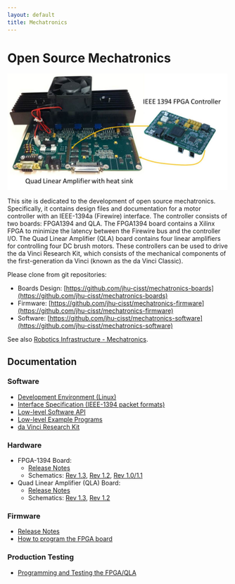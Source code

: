 ```yaml
---
layout: default
title: Mechatronics
---
```


# Open Source Mechatronics

<!-- pic here -->
<img src="./images/FirewireController.jpg" alt="FirewireController" style="width: 500px;"/>

This site is dedicated to the development of open source mechatronics. Specifically, it contains design files and documentation for a motor controller with an IEEE-1394a (Firewire) interface. The controller consists of two boards: FPGA1394 and QLA. The FPGA1394 board contains a Xilinx FPGA to minimize the latency between the Firewire bus and the controller I/O. The Quad Linear Amplifier (QLA) board contains four linear amplifiers for controlling four DC brush motors. These controllers can be used to drive the da Vinci Research Kit, which consists of the mechanical components of the first-generation da Vinci (known as the da Vinci Classic).

Please clone from git repositories:  
 - Boards Design: [https://github.com/jhu-cisst/mechatronics-boards](https://github.com/jhu-cisst/mechatronics-boards)  
 - Firmware: [https://github.com/jhu-cisst/mechatronics-firmware](https://github.com/jhu-cisst/mechatronics-firmware)  
 - Software: [https://github.com/jhu-cisst/mechatronics-software](https://github.com/jhu-cisst/mechatronics-software)  

See also  [Robotics Infrastructure - Mechatronics](http://lcsr.jhu.edu/robotics-infrastructure-development-project).


## Documentation

### Software
 * [Development Environment (Linux)](https://github.com/jhu-cisst/mechatronics-software/wiki/Development-Environment)
 * [Interface Specification (IEEE-1394 packet formats)](https://github.com/jhu-cisst/mechatronics-software/wiki/InterfaceSpec)
 * [Low-level Software API](https://github.com/jhu-cisst/mechatronics-software/wiki/Low-Level-Software-API)
 * [Low-level Example Programs](https://github.com/jhu-cisst/mechatronics-software/wiki/Example-Programs)
 * [da Vinci Research Kit](https://github.com/jhu-dvrk/sawIntuitiveResearchKit/wiki)

### Hardware
 * FPGA-1394 Board:
   * [Release Notes](https://github.com/jhu-cisst/FPGA1394#release-notes)
   * Schematics: [Rev 1.3](https://github.com/jhu-cisst/FPGA1394/raw/Rev1.3/FPGA1394-Schematics.pdf), [Rev 1.2](https://github.com/jhu-cisst/FPGA1394/raw/Rev1.2/FPGA1394-Schematics.pdf), [Rev 1.0/1.1](https://github.com/jhu-cisst/FPGA1394/raw/Rev1.1/FPGA1394-Schematics.pdf)
 * Quad Linear Amplifier (QLA) Board:
   * [Release Notes](https://github.com/jhu-cisst/QLA#release-notes)
   * Schematics: [Rev 1.3](https://github.com/jhu-cisst/QLA/raw/Rev1.3-2014/QLA-Schematics.pdf), [Rev 1.2](https://github.com/jhu-cisst/QLA/raw/Rev1.2/QLA-Schematics.pdf)

### Firmware
 * [Release Notes](https://github.com/jhu-cisst/mechatronics-firmware/wiki/FPGA-Firmware-Release-Notes)
 * [How to program the FPGA board](https://github.com/jhu-cisst/mechatronics-firmware/wiki/FPGA-Program)

### Production Testing
 * [Programming and Testing the FPGA/QLA](https://github.com/jhu-cisst/mechatronics/wiki/ProductionTesting)

